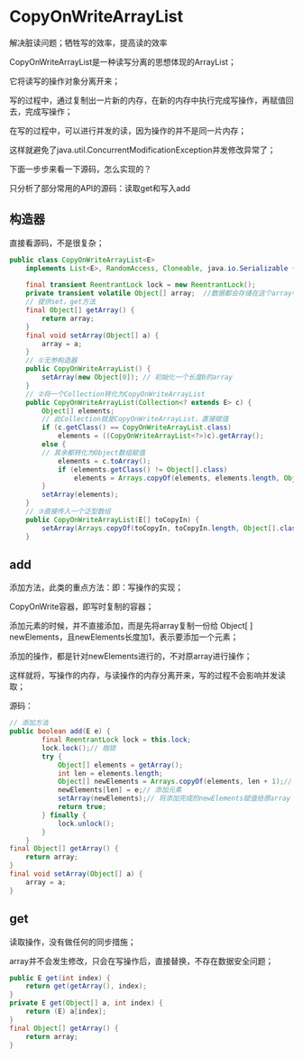 # CopyOnWriteArrayList

解决脏读问题；牺牲写的效率，提高读的效率

CopyOnWriteArrayList是一种读写分离的思想体现的ArrayList；

它将读写的操作对象分离开来；

写的过程中，通过复制出一片新的内存，在新的内存中执行完成写操作，再赋值回去，完成写操作；

在写的过程中，可以进行并发的读，因为操作的并不是同一片内存；

这样就避免了java.util.ConcurrentModificationException并发修改异常了；

下面一步步来看一下源码，怎么实现的？

只分析了部分常用的API的源码：读取get和写入add

## 构造器

直接看源码，不是很复杂；

```java
public class CopyOnWriteArrayList<E>
    implements List<E>, RandomAccess, Cloneable, java.io.Serializable {
    
    final transient ReentrantLock lock = new ReentrantLock();
    private transient volatile Object[] array;	//数据都会存储在这个array中
    // 提供set，get方法
    final Object[] getArray() {
        return array;
    }
    final void setArray(Object[] a) {
        array = a;
    }
    // ①无参构造器
    public CopyOnWriteArrayList() {
        setArray(new Object[0]); // 初始化一个长度0的array
    }
    // ②将一个Collection转化为CopyOnWriteArrayList
    public CopyOnWriteArrayList(Collection<? extends E> c) {
        Object[] elements;
        // 此Collection就是CopyOnWriteArrayList，直接赋值
        if (c.getClass() == CopyOnWriteArrayList.class)
            elements = ((CopyOnWriteArrayList<?>)c).getArray();
        else {
        // 其余都转化为Object数组赋值
            elements = c.toArray();
            if (elements.getClass() != Object[].class)
                elements = Arrays.copyOf(elements, elements.length, Object[].class);
        }
        setArray(elements);
    }
    // ③直接传入一个泛型数组
    public CopyOnWriteArrayList(E[] toCopyIn) {
        setArray(Arrays.copyOf(toCopyIn, toCopyIn.length, Object[].class));
    }
```

## add

添加方法，此类的重点方法：即：写操作的实现；

CopyOnWrite容器，即写时复制的容器；

添加元素的时候，并不直接添加，而是先将array复制一份给 Object[ ] newElements，且newElements长度加1，表示要添加一个元素；

添加的操作，都是针对newElements进行的，不对原array进行操作；

这样就将，写操作的内存，与读操作的内存分离开来，写的过程不会影响并发读取；

源码：

```java
// 添加方法
public boolean add(E e) {
        final ReentrantLock lock = this.lock;
        lock.lock();// 枷锁
        try {
            Object[] elements = getArray();
            int len = elements.length;
            Object[] newElements = Arrays.copyOf(elements, len + 1);//复制出一个newElements
            newElements[len] = e;// 添加元素
            setArray(newElements);// 将添加完成的newElements赋值给原array
            return true;
        } finally {
            lock.unlock();
        }
    }
final Object[] getArray() {
    return array;
}
final void setArray(Object[] a) {
    array = a;
}
```

## get

读取操作，没有做任何的同步措施；

array并不会发生修改，只会在写操作后，直接替换，不存在数据安全问题；

```java
public E get(int index) {
    return get(getArray(), index);
}
private E get(Object[] a, int index) {
    return (E) a[index];
}
final Object[] getArray() {
    return array;
}
```


